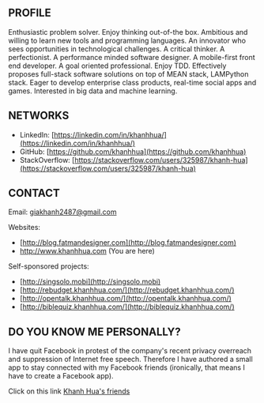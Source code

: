 ## PROFILE
Enthusiastic problem solver. Enjoy thinking out-of-the box. Ambitious and willing to learn new tools and programming languages. An innovator who sees opportunities in technological challenges. A critical thinker. A perfectionist. A performance minded software designer. A mobile-first front end developer. A goal oriented professional. Enjoy TDD. Effectively proposes full-stack software solutions on top of MEAN stack, LAMPython stack. Eager to develop enterprise class products, real-time social apps and games. Interested in big data and machine learning. 

## NETWORKS

- LinkedIn: [https://linkedin.com/in/khanhhua/](https://linkedin.com/in/khanhhua/)
- GitHub: [https://github.com/khanhhua](https://github.com/khanhhua)
- StackOverflow: [https://stackoverflow.com/users/325987/khanh-hua](https://stackoverflow.com/users/325987/khanh-hua)

## CONTACT

Email: giakhanh2487@gmail.com

Websites:

- [http://blog.fatmandesigner.com](http://blog.fatmandesigner.com)
- http://www.khanhhua.com (You are here)

Self-sponsored projects:

- [http://singsolo.mobi](http://singsolo.mobi)
- [http://rebudget.khanhhua.com/](http://rebudget.khanhhua.com/)
- [http://opentalk.khanhhua.com/](http://opentalk.khanhhua.com/)
- [http://biblequiz.khanhhua.com/](http://biblequiz.khanhhua.com/)

## DO YOU KNOW ME PERSONALLY?

I have quit Facebook in protest of the company's recent privacy overreach and suppression of Internet free speech. Therefore I have authored a small app to stay connected with my Facebook friends (ironically, that means I have to create a Facebook app).

Click on this link [Khanh Hua's friends](http://www.khanhhua.com/friends.html)
